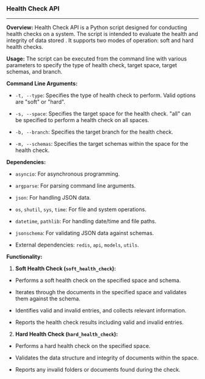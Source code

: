 ### **Health Check API**

---

**Overview:** Health Check API is a Python script designed for conducting health checks on a system. The script is intended to evaluate the health and integrity of data stored . It supports two modes of operation: soft and hard health checks.

**Usage:** The script can be executed from the command line with various parameters to specify the type of health check, target space, target schemas, and branch.

**Command Line Arguments:**

- `-t, --type`: Specifies the type of health check to perform. Valid options are "soft" or "hard".

- `-s, --space`: Specifies the target space for the health check. "all" can be specified to perform a health check on all spaces.

- `-b, --branch`: Specifies the target branch for the health check.

- `-m, --schemas`: Specifies the target schemas within the space for the health check.

**Dependencies:**

- `asyncio`: For asynchronous programming.

- `argparse`: For parsing command line arguments.

- `json`: For handling JSON data.

- `os`, `shutil`, `sys`, `time`: For file and system operations.

- `datetime`, `pathlib`: For handling date/time and file paths.

- `jsonschema`: For validating JSON data against schemas.

- External dependencies: `redis`, `api`, `models`, `utils`.

**Functionality:**

1.  **Soft Health Check (`soft_health_check`):**

- Performs a soft health check on the specified space and schema.

- Iterates through the documents in the specified space and validates them against the schema.

- Identifies valid and invalid entries, and collects relevant information.

- Reports the health check results including valid and invalid entries.

2.  **Hard Health Check (`hard_health_check`):**

- Performs a hard health check on the specified space.

- Validates the data structure and integrity of documents within the space.

- Reports any invalid folders or documents found during the check.
